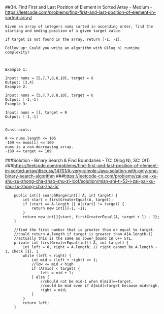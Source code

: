 ##34. Find First and Last Position of Element in Sorted Array - Medium - https://leetcode.com/problems/find-first-and-last-position-of-element-in-sorted-array/
```
Given an array of integers nums sorted in ascending order, find the starting and ending position of a given target value.

If target is not found in the array, return [-1, -1].

Follow up: Could you write an algorithm with O(log n) runtime complexity?

 

Example 1:

Input: nums = [5,7,7,8,8,10], target = 8
Output: [3,4]
Example 2:

Input: nums = [5,7,7,8,8,10], target = 6
Output: [-1,-1]
Example 3:

Input: nums = [], target = 0
Output: [-1,-1]
 

Constraints:

0 <= nums.length <= 105
-109 <= nums[i] <= 109
nums is a non-decreasing array.
-109 <= target <= 109
```
###Solution - Binary Search & Find Boundaries - TC: O(log N), SC: O(1)
###https://leetcode.com/problems/find-first-and-last-position-of-element-in-sorted-array/discuss/14701/A-very-simple-Java-solution-with-only-one-binary-search-algorithm
###https://leetcode-cn.com/problems/zai-pai-xu-shu-zu-zhong-cha-zhao-shu-zi-lcof/solution/mian-shi-ti-53-i-zai-pai-xu-shu-zu-zhong-cha-zha-5/
```
    public int[] searchRange(int[] A, int target) {
        int start = firstGreaterEqual(A, target);
        if (start == A.length || A[start] != target) {
            return new int[]{-1, -1};
        }
        return new int[]{start, firstGreaterEqual(A, target + 1) - 1};
    }

    //find the first number that is greater than or equal to target.
    //could return A.length if target is greater than A[A.length-1].
    //actually this is the same as lower_bound in C++ STL.
    private int firstGreaterEqual(int[] A, int target) {
        int left = 0, right = A.length; // right cannot be A.length - 1, check [1], 1
        while (left < right) {
            int mid = (left + right) >> 1;
            //low <= mid < high
            if (A[mid] < target) {
                left = mid + 1;
            } else {
                //should not be mid-1 when A[mid]==target.
                //could be mid even if A[mid]>target because mid<high.
                right = mid;
            }
        }
        return left;
    }
```